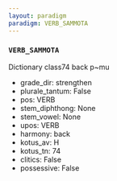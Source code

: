 ```yaml
---
layout: paradigm
paradigm: VERB_SAMMOTA
---
```

### ` VERB_SAMMOTA `

Dictionary class74 back p~mu
* grade_dir: strengthen
* plurale_tantum: False
* pos: VERB
* stem_diphthong: None
* stem_vowel: None
* upos: VERB
* harmony: back
* kotus_av: H
* kotus_tn: 74
* clitics: False
* possessive: False
